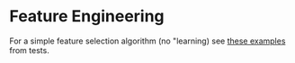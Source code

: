 # Feature Engineering

For a simple feature selection algorithm (no "learning) see 
[these examples](https://github.com/JuliaAI/LearnAPI.jl/blob/dev/test/patterns/static_algorithms.jl) from tests.
